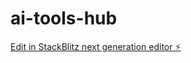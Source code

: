 # ai-tools-hub

[Edit in StackBlitz next generation editor ⚡️](https://stackblitz.com/~/github.com/ashishmishra26/ai-tools-hub)